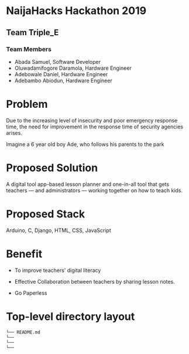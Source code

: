 # NaijaHacks Hackathon 2019

## Team Triple_E

### Team Members

- Abada Samuel, Software Developer
- Oluwadamifogore Daramola, Hardware Engineer
- Adebowale Daniel, Hardware Engineer
- Adebambo Abiodun, Hardware Engineer

# Problem

<p>Due to the increasing level of insecurity and poor emergency response time, 
the need for improvement in the response time of security agencies arises.</p>
<p>Imagine a 6 year old boy Ade, who follows his parents to the park </p>


# Proposed Solution

A digital tool app-based lesson planner and one-in-all tool that gets teachers — 
and administrators — working together on how to teach kids.

# Proposed Stack

Arduino, C, Django, HTML, CSS, JavaScript

# Benefit

- To improve teachers' digital literacy 
- Effective Collaboration between teachers by sharing lesson notes.

- Go Paperless

# Top-level directory layout
    └── README.md
    └──
    └──
    └──

